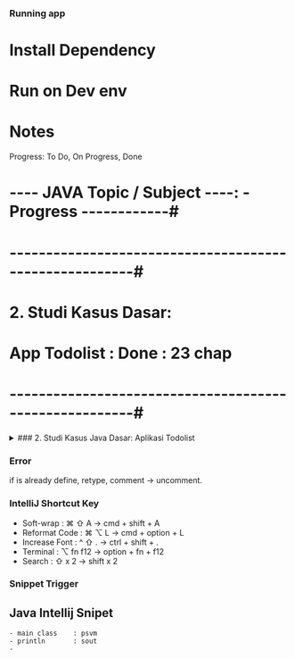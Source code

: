 
### Running app

# Install Dependency

# Run on Dev env

# Notes

Progress: To Do, On Progress, Done

# ---- JAVA Topic / Subject ----: - Progress ------------#
# -------------------------------------------------------#
#  2. Studi Kasus Dasar:
#       App Todolist            : Done         : 23 chap #
# -------------------------------------------------------#


<details>
<summary>### 2. Studi Kasus Java Dasar: Aplikasi Todolist</summary>
<br>
<!-- EOL 245 -->

### 2. Studi Kasus Java Dasar: Aplikasi Todolist
## Membuat Project
- Prototype adalah bentuk dasar dari sebuah aplikasi.
- Saat pertama kali kita membuat aplikasi, sangat disarankan untuk membuat prototype nya terlebih dahulu.
- Prototype bisa kita gunakan agar mudah memahami flow aplikasi yg akan kita buat, sehingga tidak salah ketika membuat aplikasi.
- Dari prototype juga kita bisa melihat data apa yg dibutuhkan, business logic apa yg dibutuhkan, dan seperti apa tampilan aplikasi yg akan kita buat.

ex: UI/UX
    xd.adobe, figma

## Membuat Main Class

## Membuat Model
- Model / Representasi Data
1. text todolist
2. input nambah data secara dynamic

## Menentukan Business Logic
1. Menampilkan todolist
2. Menambah todolist
3. Menghapus todolist

## Menentukan View
## Menampilkan Todolist
## Test Menampilkan Todolist
## Menambah Todolist
## Test Menambah Todolist
## Menghapus Todolist
## Test menghapus Todolist
## Input Data
## View Menampilkan Todolist
## Test View Menampilkan Todolist
## View Menambah Todolist
## Test View Menambah Todolist
## View Menghapus Todolist
## Test View Menghapus Todolist
## Test Seluruh Aplikasi


### Materi Selanjutnya
- Object Oriented Programming
- Standard Classes
- Generic
- Collection
- Lambda
- Apache Maven
- Unit Test
- Stream

### Noted Feature:

- 

# Package
os, flag, strings, strconv, math,
container list, container ring,
sort, time, reflec, regexp

## Enable gopls
cd current project root
- empty go work
go work init

- go.work with contains
go work use ./repo1 ./repo2

### 1. end
<!-- SOL 50 -->
</details>

### Error
if is already define, retype, comment -> uncomment.

### IntelliJ Shortcut Key
- Soft-wrap     : ⌘ ⇧ A    -> cmd  + shift  + A
- Reformat Code : ⌘ ⌥ L    -> cmd  + option + L
- Increase Font : ^ ⇧ .    -> ctrl + shift  + .
- Terminal      : ⌥ fn f12 -> option + fn + f12
- Search        : ⇧ x 2    -> shift x 2


### Snippet Trigger
## Java Intellij Snipet
    - main class    : psvm
    - println       : sout
    - 
